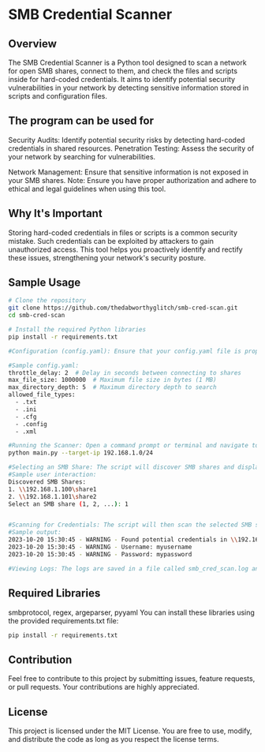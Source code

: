 # SMB Credential Scanner

## Overview

The SMB Credential Scanner is a Python tool designed to scan a network for open SMB shares, connect to them, and check the files and scripts inside for hard-coded credentials. It aims to identify potential security vulnerabilities in your network by detecting sensitive information stored in scripts and configuration files.

## The program can be used for

Security Audits: Identify potential security risks by detecting hard-coded credentials in shared resources.
Penetration Testing: Assess the security of your network by searching for vulnerabilities.

Network Management: Ensure that sensitive information is not exposed in your SMB shares.
Note: Ensure you have proper authorization and adhere to ethical and legal guidelines when using this tool.

## Why It's Important

Storing hard-coded credentials in files or scripts is a common security mistake. Such credentials can be exploited by attackers to gain unauthorized access. This tool helps you proactively identify and rectify these issues, strengthening your network's security posture.

## Sample Usage

```bash
# Clone the repository
git clone https://github.com/thedabworthyglitch/smb-cred-scan.git
cd smb-cred-scan

# Install the required Python libraries
pip install -r requirements.txt

#Configuration (config.yaml): Ensure that your config.yaml file is properly configured with your desired parameters, such as the throttle delay, maximum file size, maximum directory depth, and allowed file types.

#Sample config.yaml:
throttle_delay: 2  # Delay in seconds between connecting to shares
max_file_size: 1000000  # Maximum file size in bytes (1 MB)
max_directory_depth: 5  # Maximum directory depth to search
allowed_file_types:
  - .txt
  - .ini
  - .cfg
  - .config
  - .xml

#Running the Scanner: Open a command prompt or terminal and navigate to the directory containing your project files. You can run the main.py script to start scanning for SMB shares.
python main.py --target-ip 192.168.1.0/24

#Selecting an SMB Share: The script will discover SMB shares and display them. You can select an SMB share to scan for hard-coded credentials.
#Sample user interaction:
Discovered SMB Shares:
1. \\192.168.1.100\share1
2. \\192.168.1.101\share2
Select an SMB share (1, 2, ...): 1


#Scanning for Credentials: The script will then scan the selected SMB share for hard-coded credentials. If it finds any, it will log the potential credentials.
#Sample output:
2023-10-20 15:30:45 - WARNING - Found potential credentials in \\192.168.1.100\share1\file.txt:
2023-10-20 15:30:45 - WARNING - Username: myusername
2023-10-20 15:30:45 - WARNING - Password: mypassword

#Viewing Logs: The logs are saved in a file called smb_cred_scan.log and are also displayed in the terminal. You can review the log file for any potential credentials found.
```

## Required Libraries

smbprotocol, regex, argeparser, pyyaml
You can install these libraries using the provided requirements.txt file:

```bash
pip install -r requirements.txt
```

## Contribution

Feel free to contribute to this project by submitting issues, feature requests, or pull requests. Your contributions are highly appreciated.

## License

This project is licensed under the MIT License. You are free to use, modify, and distribute the code as long as you respect the license terms.
